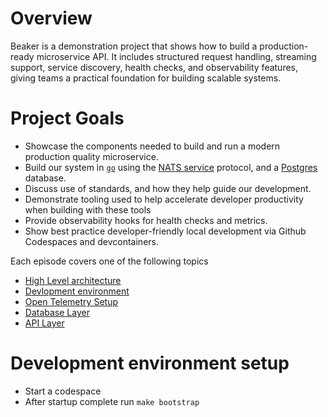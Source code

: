 # Overview

Beaker is a demonstration project that shows how to build a production-ready microservice API. It includes structured request handling, streaming support, service discovery, health checks, and observability features, giving teams a practical foundation for building scalable systems.

# Project Goals

- Showcase the components needed to build and run a modern production quality microservice.
- Build our system in [`go`](https://go.dev/) using the [NATS service](https://docs.nats.io/using-nats/developer/services) protocol, and a [Postgres](https://www.postgresql.org/) database.
- Discuss use of standards, and how they help guide our development.
- Demonstrate tooling used to help accelerate developer productivity when building with these tools
- Provide observability hooks for health checks and metrics.
- Show best practice developer-friendly local development via Github Codespaces and devcontainers.

Each episode covers one of the following topics

- [High Level architecture](./docs/architecture.md)
- [Devlopment environment](./docs/dev-environment.md)
- [Open Telemetry Setup](./docs/otel.md)
- [Database Layer](./docs/db.md)
- [API Layer](./docs/api.md)


# Development environment setup

- Start a codespace
- After startup complete run `make bootstrap`